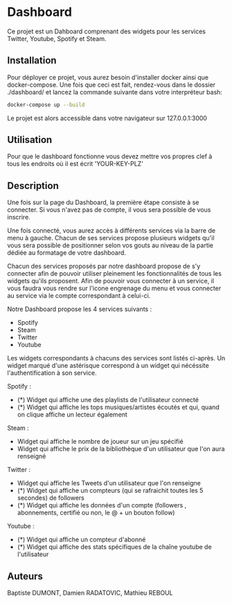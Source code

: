 # Dashboard

Ce projet est un Dahboard comprenant des widgets pour les services Twitter, Youtube, Spotify et Steam.

## Installation

Pour déployer ce projet, vous aurez besoin d'installer docker ainsi que docker-compose.
Une fois que ceci est fait, rendez-vous dans le dossier ./dashboard/ et lancez la commande suivante dans votre interpréteur bash:

```bash
docker-compose up --build
```

Le projet est alors accessible dans votre navigateur sur 127.0.0.1:3000

## Utilisation

Pour que le dashboard fonctionne vous devez mettre vos propres clef à tous les endroits où il est écrit 'YOUR-KEY-PLZ'

## Description

Une fois sur la page du Dashboard, la première étape consiste à se connecter. 
Si vous n'avez pas de compte, il vous sera possible de vous inscrire.

Une fois connecté, vous aurez accès à différents services via la barre de menu à gauche.
Chacun de ses services propose plusieurs widgets qu'il vous sera possible de positionner
selon vos gouts au niveau de la partie dédiée au formatage de votre dashboard.

Chacun des services proposés par notre dashboard propose de s'y connecter afin de pouvoir
utiliser pleinement les fonctionnalités de tous les widgets qu'ils proposent. Afin de pouvoir 
vous connecter à un service, il vous faudra vous rendre sur l'icone engrenage du menu et vous
connecter au service via le compte correspondant à celui-ci.

Notre Dashboard propose les 4 services suivants :
- Spotify
- Steam
- Twitter
- Youtube

Les widgets correspondants à chacuns des services sont listés ci-après.
Un widget marqué d'une astérisque correspond à un widget qui nécéssite l'authentification à son service.

Spotify : 
- (*) Widget qui affiche une des playlists de l'utilisateur connecté
- (*) Widget qui affiche les tops musiques/artistes écoutés et qui, quand on clique affiche un lecteur également

Steam : 
- Widget qui affiche le nombre de joueur sur un jeu spécifié
- Widget qui affiche le prix de la bibliothèque d'un utilisateur que l'on aura renseigné

Twitter : 
- Widget qui affiche les Tweets d'un utilisateur que l'on renseigne
- (*) Widget qui affiche un compteurs (qui se rafraichit toutes les 5 secondes) de followers
- (*) Widget qui affiche les données d'un compte (followers , abonnements, certifié ou non, le @ + un bouton follow)

Youtube :
- (*) Widget qui affiche un compteur d'abonné
- (*) Widget qui affiche des stats spécifiques de la chaîne youtube de l'utilisateur

## Auteurs

Baptiste DUMONT, Damien RADATOVIC, Mathieu REBOUL